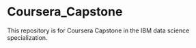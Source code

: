 # Coursera_Capstone
This repository is for Coursera Capstone in the IBM data science specialization.
